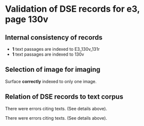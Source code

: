 # Validation of DSE records for e3, page 130v

## Internal consistency of records

- **1** text passages are indexed to E3_130v_131r
-  **1** text passages are indexed to 130v


## Selection of image for imaging

Surface **correctly** indexed to only one image.



## Relation of DSE records to text corpus

There were errors citing texts.  (See details above). 



There were errors citing texts.  (See details above). 



